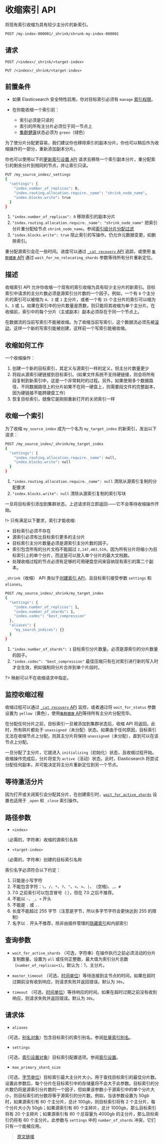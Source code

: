 # 收缩索引 API

将现有索引收缩为具有较少主分片的新索引。

```bash
POST /my-index-000001/_shrink/shrunk-my-index-000001
```

## 请求

`POST /<index>/_shrink/<target-index>`

`PUT /<index>/_shrink/<target-index>`

## 前置条件

- 如果 Elasticsearch 安全特性启用，你对目标索引必须有 `manage` [索引权限](/secure_the_elastic_statck/user_authorization/security_privileges?id=索引权限)。

- 在你能收缩一个索引前：
  - 索引必须是只读的
  - 索引的所有主分片必须位于同一节点上
  - [集群健康](/rest_apis/cluster_apis/cluster_health)状态必须为 `green`（绿色）

为了使分片分配更容易，我们建议你也移除索引的副本分片。你也可以稍后作为收缩操作的一部分，重新添加副本分片。

你也可以使用以下的[更新索引设置 API](/rest_apis/index_apis/update_index_settings) 请求去移除一个索引副本分片，重分配索引的剩余分片到相同的节点，并让索引只读。

```bash
PUT /my_source_index/_settings
{
  "settings": {
    "index.number_of_replicas": 0,
    "index.routing.allocation.require._name": "shrink_node_name",
    "index.blocks.write": true
  }
}
```

1. `"index.number_of_replicas": 0` 移除索引的副本分片
2. `"index.routing.allocation.require._name": "shrink_node_name"` 把索引分片重分配给节点 `shrink_node_name`。参阅[索引级分片分配过滤](/index_modules/index_shard_allocation/shard_allocation_filtering)
3. `"index.blocks.write": true` 阻止索引的写操作。仍允许元数据变更，如删除索引。

重分配源索引会花一些时间。进度可以通过 [`_cat recovery` API](/rest_apis/compact_and_aligned_text_apis/cat_recovery) 追踪，或使用 [`集群健康` API](/rest_apis/cluster_apis/cluster_health) 通过 `wait_for_no_relocating_shards` 参数等待所有分片重新定位。

## 描述

收缩索引 API 允许你收缩一个现有的索引收缩为具有较少主分片的新索引。目标索引中请求的主分片数必须是源索引分片数的一个因子。例如，一个有 `8` 个主分片的索引可以被缩为 `4`、`2` 或 `1` 主分片，或者一个有 `15` 个主分片的索引可以缩为 `5`、`3` 或 `1`。如果在索引中的分片数量是质数，则只能将其收缩为单个主分片。在收缩前，索引中的每个分片（主或副本）副本必须存在于同一个节点上。

在数据流的当前写索引不能被收缩。为了收缩当前写索引，这个数据流必须先被[滚动](/data_streams/data_streams?id=滚动)，这样一个新的写索引能被创建，这样前一个写索引能被收缩。

## 收缩如何工作

一个收缩操作：

1. 创建一个新的目标索引，其定义与源索引一样的定义，但主分片数量更少
2. 将段从源索引硬链接到目标索引。(如果文件系统不支持硬链接，则会将所有段复制到新索引中，这是一个非常耗时的过程。另外，如果使用多个数据路径，不同数据路径上的分片如果不在同一硬盘上，则需要段文件的完整副本，因为硬链接不能跨硬盘工作）
3. 恢复目标索引，就像它是刚刚重新打开的关闭索引一样

## 收缩一个索引

为了收缩 `my_source_index` 成为一个名为 `my_target_index` 的新索引，发出以下请求：

```bash
POST /my_source_index/_shrink/my_target_index
{
  "settings": {
    "index.routing.allocation.require._name": null,
    "index.blocks.write": null
  }
}
```

1. `"index.routing.allocation.require._name": null` 清除从源索引复制的分配要求
2. `"index.blocks.write": null` 清除从源索引复制的索引写块

一旦将目标索引添加到集群状态，上述请求将立即返回——它不会等待收缩操作开始。

!> 只有满足以下要求，索引才能收缩:
- 目标索引必须不存在
- 源索引必须有比目标索引更多的主分片
- 目标索引主分片数量必须是源索引主分片数的因子。
- 索引包含所有的分片文档不能超过 `2,147,483,519`，因为所有分片将缩小为目标索引上的单个分片，而这是可以放入单个分片的最大文档数。
- 处理收缩过程的节点必须有足够的可用硬盘空间来容纳现有索引的第二个副本。

`_shrink`（收缩） API 类似于[创建索引 API](/rest_apis/index_apis/create_index)，且目标索引接受参数 `settings` 和 `aliases`。

```bash
POST /my_source_index/_shrink/my_target_index
{
  "settings": {
    "index.number_of_replicas": 1,
    "index.number_of_shards": 1,
    "index.codec": "best_compression"
  },
  "aliases": {
    "my_search_indices": {}
  }
}
```

1. `"index.number_of_shards": 1` 目标索引分片数量。必须是源索引的分片数量的因子。
2. `"index.codec": "best_compression"` 最佳压缩只有在对索引进行新的写入时才会生效，例如强制将分片合并到单个片段时。

?> 映射可以不在收缩请求中指定。

## 监控收缩过程

收缩过程可以通过 [`_cat recovery` API](/rest_apis/compact_and_aligned_text_apis/cat_recovery) 监控，或者通过将 `wait_for_status` 参数设置为 `yellow`（黄色），使用[`集群健康` API](/rest_apis/cluster_apis/cluster_health)等待所有主分片分配完毕。

在分配任何分片之前，目标索引一旦被添加到集群状态后，收缩 API 将返回。此时，所有碎片都处于 `unassigned`（未分配）状态。如果由于任何原因，目标索引无法在收缩节点上分配，则其主分片将保持 `unassigned`（未分配），直到可以在该节点上分配。

一旦分配了主分片，它就进入 `initializing`（初始化）状态，且收缩过程开始。收缩操作完成后，分片将变为 `active`（活动）状态。此时，Elasticsearch 将尝试分配任何副本，并可能决定将主分片重新定位到另一个节点。

## 等待激活分片

因为打开或关闭索引会分配其分片，在创建索引时，[`wait_for_active_shards`](/index_apis/create_index?id=等待激活分片) 设置也适用于 `_open` 和 `_close` 索引操作。

## 路径参数

- `<index>`

（必需的，字符串）收缩的源索引名称

- `<target-index>`

（必需的，字符串）创建的目标索引名称

索引名字必须符合以下约定：

1. 只能是小写字符
2. 不能包含字符：`\`、`/`、`*`、`?`、`"`、`<`、`>`、`|`、` `(空格)、`,`、`#`
3. 7.0 之前索引可以包含冒号（:），但在 7.0 之后不推荐。
4. 不能以 `-`、`_`、`+` 开头
5. 不能是 `.` 或 `..`
6. 长度不能超过 255 字节（注意是字节，所以多字节字符会更快达到 255 的限制）
7. 名字以 `.` 开头不推荐，除非由插件管理的[隐藏索引](/index_modules/index_modules)和内部索引

## 查询参数

- `wait_for_active_shards`
（可选，字符串）在操作执行之前必须活动的分片复制数量。设置为 `all` 或任何正整数，最大值为索引分片总数（`number_of_replicas+1`）。默认为：1，主分片。

- `master_timeout`
（可选，[时间单位](/rest_apis/api_convention/common_options?id=时间单位)）等待连接到主节点的时间。如果在超时过期前没有收到响应，则请求失败并返回错误。默认为 `30s`。

- `timeout`
（可选，[时间单位](/rest_apis/api_convention/common_options?id=时间单位)）等待响应的时间。如果在超时过期之前没有收到响应，则请求失败并返回错误。默认为 `30s`。

## 请求体

- `aliases`

（可选，[别名对象](/rest_apis/idnex_apis/bulk_index_alias)）包含目标索引的索引别名。参阅[批量索引别名](/rest_apis/idnex_apis/bulk_index_alias)。

- `settings`

（可选，[索引设置对象](/index_modules/index_modules?id=索引设置)）目标索引配置选项。参阅[索引设置](/index_modules/index_modules?id=索引设置)。

- `max_primary_shard_size`

（可选，[字节单位](/rest_apis/api_convention/common_options?id=字节大小单位)）目标索引最大主分片大小。用于查找目标索引的最佳分片数。设置此参数后，每个分片在目标索引中的存储量将不会大于此参数。目标索引的分片数仍将是源索引分片数的一个因子，但如果该参数小于源索引中的单个分片大小，则目标索引的分数将等于源索引的分片数。例如，当该参数设置为 50gb 时，如果源索引有 60 个主分片，总计 100gb，则目标索引将有 2 个主分片，每个分片大小为 50gb；如果源索引有 60 个主碎片，总计 1000gb，那么目标索引将有 20 个主碎片；如果源索引有 60 个总容量为 4000gb 的主分片，那么目标索引仍将有 60 个主分片。此参数与 `settings` 中的 `number_of_shards` 冲突，它们只有一个能被应用。

> [原文链接](https://www.elastic.co/guide/en/elasticsearch/reference/current/indices-shrink-index.html)
